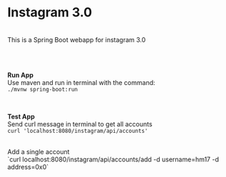 # Instagram 3.0
<br>
This is a Spring Boot webapp for instagram 3.0

<br><br>

**Run App**
<br>
Use maven and run in terminal with the command: <br>
`./mvnw spring-boot:run`

<br>

**Test App**
<br>
Send curl message in terminal to get all accounts<br>
`curl 'localhost:8080/instagram/api/accounts'`

<br>
Add a single account<br>
`curl localhost:8080/instagram/api/accounts/add -d username=hm17 -d address=0x0`
